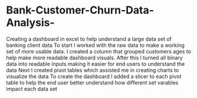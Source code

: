# Bank-Customer-Churn-Data-Analysis-
Creating a dashboard in excel to help understand a large data set of banking client data 
To start I worked with the raw data to make a working set of more usable data. I created a column that grouped customers ages to help make more readable dashboard visuals.
After this I turned all binary data into readable inputs making it easier for end users to understand the data 
Next I created pivot tables which assisted me in creating charts to visualize the data
To create the dashboard I added a slicer to each pivot table to help the end user better understand how different set varables impact each data set
